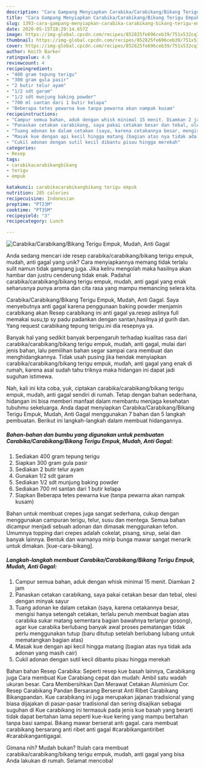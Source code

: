 ```yaml
---
description: "Cara Gampang Menyiapkan Carabika/Carabikang/Bikang Terigu Empuk, Mudah, Anti Gagal Anti Gagal"
title: "Cara Gampang Menyiapkan Carabika/Carabikang/Bikang Terigu Empuk, Mudah, Anti Gagal Anti Gagal"
slug: 1393-cara-gampang-menyiapkan-carabika-carabikang-bikang-terigu-empuk-mudah-anti-gagal-anti-gagal
date: 2020-05-15T18:29:14.657Z
image: https://img-global.cpcdn.com/recipes/852825fe696ceb39/751x532cq70/carabikacarabikangbikang-terigu-empuk-mudah-anti-gagal-foto-resep-utama.jpg
thumbnail: https://img-global.cpcdn.com/recipes/852825fe696ceb39/751x532cq70/carabikacarabikangbikang-terigu-empuk-mudah-anti-gagal-foto-resep-utama.jpg
cover: https://img-global.cpcdn.com/recipes/852825fe696ceb39/751x532cq70/carabikacarabikangbikang-terigu-empuk-mudah-anti-gagal-foto-resep-utama.jpg
author: Keith Barker
ratingvalue: 4.9
reviewcount: 4
recipeingredient:
- "400 gram tepung terigu"
- "300 gram gula pasir"
- "2 butir telur ayam"
- "1/2 sdt garam"
- "1/2 sdt munjung baking powder"
- "700 ml santan dari 1 butir kelapa"
- "Beberapa tetes pewarna kue tanpa pewarna akan nampak kusam"
recipeinstructions:
- "Campur semua bahan, aduk dengan whisk minimal 15 menit. Diamkan 2 jam"
- "Panaskan cetakan carabikang, saya pakai cetakan besar dan tebal, olesi dengan minyak sayur"
- "Tuang adonan ke dalam cetakan (saya, karena cetakannya besar, mengisi hanya setengah cetakan, terlalu penuh membuat bagian atas carabika sukar matang sementara bagian bawahnya terlanjur gosong), agar kue carabika berlubang banyak awal proses pematangan tidak perlu menggunakan tutup (baru ditutup setelah berlubang lubang untuk mematangkan bagian atas)"
- "Masak kue dengan api kecil hingga matang (bagian atas nya tidak ada adonan yang masih cair)"
- "Cukil adonan dengan sutil kecil dibantu pisau hingga merekah"
categories:
- Resep
tags:
- carabikacarabikangbikang
- terigu
- empuk

katakunci: carabikacarabikangbikang terigu empuk 
nutrition: 285 calories
recipecuisine: Indonesian
preptime: "PT23M"
cooktime: "PT35M"
recipeyield: "3"
recipecategory: Lunch

---
```



![Carabika/Carabikang/Bikang Terigu Empuk, Mudah, Anti Gagal](https://img-global.cpcdn.com/recipes/852825fe696ceb39/751x532cq70/carabikacarabikangbikang-terigu-empuk-mudah-anti-gagal-foto-resep-utama.jpg)

Anda sedang mencari ide resep carabika/carabikang/bikang terigu empuk, mudah, anti gagal yang unik? Cara menyiapkannya memang tidak terlalu sulit namun tidak gampang juga. Jika keliru mengolah maka hasilnya akan hambar dan justru cenderung tidak enak. Padahal carabika/carabikang/bikang terigu empuk, mudah, anti gagal yang enak seharusnya punya aroma dan cita rasa yang mampu memancing selera kita.

Carabika/Carabikang/Bikang Terigu Empuk, Mudah, Anti Gagal. Saya menyebutnya anti gagal karena penggunaan baking powder menjamin carabikang akan Resep carabikang ini anti gagal ya.resep aslinya full memakai susu,tp sy padu padankan dengan santan,hasilnya jd gurih dan. Yang request carabikang tepung terigu.ini dia resepnya ya.

Banyak hal yang sedikit banyak berpengaruh terhadap kualitas rasa dari carabika/carabikang/bikang terigu empuk, mudah, anti gagal, mulai dari jenis bahan, lalu pemilihan bahan segar sampai cara membuat dan menghidangkannya. Tidak usah pusing jika hendak menyiapkan carabika/carabikang/bikang terigu empuk, mudah, anti gagal yang enak di rumah, karena asal sudah tahu triknya maka hidangan ini dapat jadi suguhan istimewa.


Nah, kali ini kita coba, yuk, ciptakan carabika/carabikang/bikang terigu empuk, mudah, anti gagal sendiri di rumah. Tetap dengan bahan sederhana, hidangan ini bisa memberi manfaat dalam membantu menjaga kesehatan tubuhmu sekeluarga. Anda dapat menyiapkan Carabika/Carabikang/Bikang Terigu Empuk, Mudah, Anti Gagal menggunakan 7 bahan dan 5 langkah pembuatan. Berikut ini langkah-langkah dalam membuat hidangannya.

<!--inarticleads1-->

##### Bahan-bahan dan bumbu yang digunakan untuk pembuatan Carabika/Carabikang/Bikang Terigu Empuk, Mudah, Anti Gagal:

1. Sediakan 400 gram tepung terigu
1. Siapkan 300 gram gula pasir
1. Sediakan 2 butir telur ayam
1. Gunakan 1/2 sdt garam
1. Sediakan 1/2 sdt munjung baking powder
1. Sediakan 700 ml santan dari 1 butir kelapa
1. Siapkan Beberapa tetes pewarna kue (tanpa pewarna akan nampak kusam)


Bahan untuk membuat crepes juga sangat sederhana, cukup dengan menggunakan campuran terigu, telur, susu dan mentega. Semua bahan dicampur menjadi sebuah adonan dan dimasak menggunakan tefon. Umumnya topping dari crepes adalah cokelat, pisang, sirup, selai dan banyak lainnya. Bentuk dan warnanya mirip bunga mawar sangat menarik untuk dimakan. [kue-cara-bikang]. 

<!--inarticleads2-->

##### Langkah-langkah membuat Carabika/Carabikang/Bikang Terigu Empuk, Mudah, Anti Gagal:

1. Campur semua bahan, aduk dengan whisk minimal 15 menit. Diamkan 2 jam
1. Panaskan cetakan carabikang, saya pakai cetakan besar dan tebal, olesi dengan minyak sayur
1. Tuang adonan ke dalam cetakan (saya, karena cetakannya besar, mengisi hanya setengah cetakan, terlalu penuh membuat bagian atas carabika sukar matang sementara bagian bawahnya terlanjur gosong), agar kue carabika berlubang banyak awal proses pematangan tidak perlu menggunakan tutup (baru ditutup setelah berlubang lubang untuk mematangkan bagian atas)
1. Masak kue dengan api kecil hingga matang (bagian atas nya tidak ada adonan yang masih cair)
1. Cukil adonan dengan sutil kecil dibantu pisau hingga merekah


Bahan bahan Resep Carabika: Seperti resep kue basah lainnya, Carabikang juga Cara membuat Kue Carabiang cepat dan mudah: Ambil satu wadah ukuran besar. Cara Membersihkan Dan Merawat Cetakan Aluminium Cor. Resep Carabikang Pandan Bersarang Berserat Anti Ribet Carabikang Bikangpandan. Kue carabikang ini juga merupakan jajanan tradisional yang biasa dijajakan di pasar-pasar tradisional dan sering disajikan sebagai suguhan di Kue carabikang ini termasuk pada jenis kue basah yang berarti tidak dapat bertahan lama seperti kue-kue kering yang mampu bertahan tanpa basi sampai. Bıkang mawar berserat antı gagal. cara membuat carabikang bersarang anti ribet anti gagal #carabikangantiribet #carabikangantigagal. 

Gimana nih? Mudah bukan? Itulah cara membuat carabika/carabikang/bikang terigu empuk, mudah, anti gagal yang bisa Anda lakukan di rumah. Selamat mencoba!
